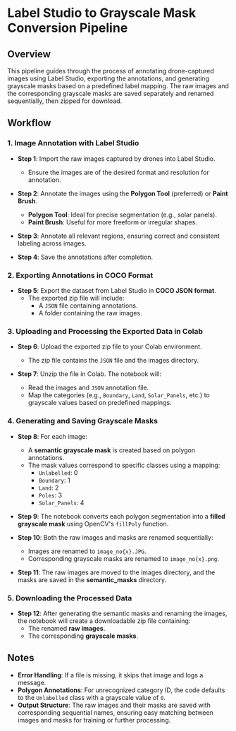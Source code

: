 # Label Studio to Grayscale Mask Conversion Pipeline

## Overview

This pipeline guides through the process of annotating drone-captured images using Label Studio, exporting the annotations, and generating grayscale masks based on a predefined label mapping. The raw images and the corresponding grayscale masks are saved separately and renamed sequentially, then zipped for download.

## Workflow

### 1. Image Annotation with Label Studio

- **Step 1**: Import the raw images captured by drones into Label Studio.
  - Ensure the images are of the desired format and resolution for annotation.
  
- **Step 2**: Annotate the images using the **Polygon Tool** (preferred) or **Paint Brush**.
  - **Polygon Tool**: Ideal for precise segmentation (e.g., solar panels).
  - **Paint Brush**: Useful for more freeform or irregular shapes.
  
- **Step 3**: Annotate all relevant regions, ensuring correct and consistent labeling across images.
  
- **Step 4**: Save the annotations after completion.

### 2. Exporting Annotations in COCO Format

- **Step 5**: Export the dataset from Label Studio in **COCO JSON format**.
  - The exported zip file will include:
    - A `JSON` file containing annotations.
    - A folder containing the raw images.

### 3. Uploading and Processing the Exported Data in Colab

- **Step 6**: Upload the exported zip file to your Colab environment.
  - The zip file contains the `JSON` file and the images directory.

- **Step 7**: Unzip the file in Colab. The notebook will:
  - Read the images and `JSON` annotation file.
  - Map the categories (e.g., `Boundary`, `Land`, `Solar_Panels`, etc.) to grayscale values based on predefined mappings.

### 4. Generating and Saving Grayscale Masks

- **Step 8**: For each image:
  - A **semantic grayscale mask** is created based on polygon annotations.
  - The mask values correspond to specific classes using a mapping:
    - `Unlabelled`: 0
    - `Boundary`: 1
    - `Land`: 2
    - `Poles`: 3
    - `Solar_Panels`: 4

- **Step 9**: The notebook converts each polygon segmentation into a **filled grayscale mask** using OpenCV's `fillPoly` function.

- **Step 10**: Both the raw images and masks are renamed sequentially:
  - Images are renamed to `image_no{x}.JPG`.
  - Corresponding grayscale masks are renamed to `image_no{x}.png`.

- **Step 11**: The raw images are moved to the images directory, and the masks are saved in the **semantic_masks** directory.

### 5. Downloading the Processed Data

- **Step 12**: After generating the semantic masks and renaming the images, the notebook will create a downloadable zip file containing:
  - The renamed **raw images**.
  - The corresponding **grayscale masks**.

## Notes

- **Error Handling**: If a file is missing, it skips that image and logs a message.
- **Polygon Annotations**: For unrecognized category ID, the code defaults to the `Unlabelled` class with a grayscale value of `0`.
- **Output Structure**: The raw images and their masks are saved with corresponding sequential names, ensuring easy matching between images and masks for training or further processing.
